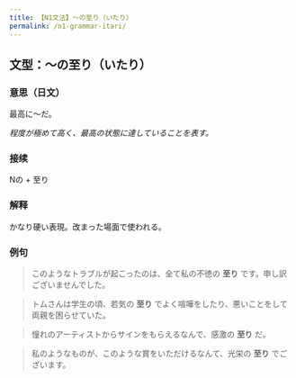 ```yaml
---
title: 【N1文法】〜の至り（いたり）
permalink: /n1-grammar-itari/
---
```


## 文型：〜の至り（いたり）

### 意思（日文）

最高に〜だ。

*程度が極めて高く、最高の状態に達していることを表す。*

### 接续

Nの + 至り

### 解释

かなり硬い表現。改まった場面で使われる。

### 例句

> このようなトラブルが起こったのは、全て私の不徳の **至り** です。申し訳ございませんでした。

> トムさんは学生の頃、若気の **至り** でよく喧嘩をしたり、悪いことをして両親を困らせていた。

> 憧れのアーティストからサインをもらえるなんで、感激の **至り** だ。

> 私のようなものが、このような賞をいただけるなんて、光栄の **至り** でございます。

